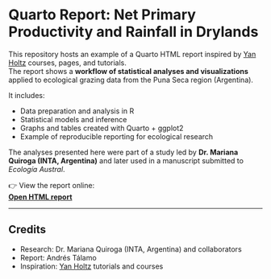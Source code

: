 # Quarto Report: Net Primary Productivity and Rainfall in Drylands

This repository hosts an example of a Quarto HTML report inspired by [Yan Holtz](https://www.yan-holtz.com/) courses, pages, and tutorials.  
The report shows a **workflow of statistical analyses and visualizations** applied to ecological grazing data from the Puna Seca region (Argentina).

It includes:
- Data preparation and analysis in R  
- Statistical models and inference  
- Graphs and tables created with Quarto + ggplot2  
- Example of reproducible reporting for ecological research  

The analyses presented here were part of a study led by **Dr. Mariana Quiroga (INTA, Argentina)** and later used in a manuscript submitted to *Ecología Austral*.  

👉 View the report online:  
[**Open HTML report**](https://andrestalamo.github.io/ppna-precipitaciones-report/)

---

## Credits
- Research: Dr. Mariana Quiroga (INTA, Argentina) and collaborators  
- Report: Andrés Tálamo  
- Inspiration: [Yan Holtz](https://www.yan-holtz.com/) tutorials and courses  


